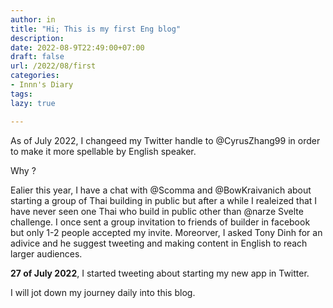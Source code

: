 ```yaml
---
author: in
title: "Hi; This is my first Eng blog"
description: 
date: 2022-08-9T22:49:00+07:00
draft: false
url: /2022/08/first
categories:
- Innn's Diary
tags:
lazy: true

---
```

As of July 2022, I changeed my Twitter handle to @CyrusZhang99 in order to make it more spellable by English speaker.

Why ?

Ealier this year, I have a chat with @Scomma and @BowKraivanich
 about starting a group of Thai building in public but after a while I realeized that I have never seen one Thai who build in public other than @narze Svelte challenge. I once sent a group invitation to friends of builder in facebook but only 1-2 people accepted my invite. Moreorver, I asked Tony Dinh for an adivice and he suggest tweeting and making content in English to reach larger audiences.

**27 of July 2022**, I started tweeting about starting my new app in Twitter. 

I will jot down my journey daily into this blog.